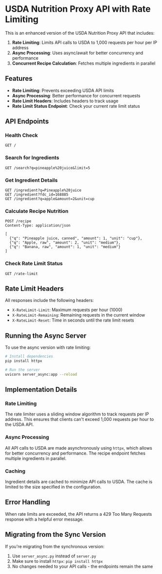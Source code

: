 # USDA Nutrition Proxy API with Rate Limiting

This is an enhanced version of the USDA Nutrition Proxy API that includes:

1. **Rate Limiting**: Limits API calls to USDA to 1,000 requests per hour per IP address
2. **Async Processing**: Uses async/await for better concurrency and performance
3. **Concurrent Recipe Calculation**: Fetches multiple ingredients in parallel

## Features

- **Rate Limiting**: Prevents exceeding USDA API limits
- **Async Processing**: Better performance for concurrent requests
- **Rate Limit Headers**: Includes headers to track usage
- **Rate Limit Status Endpoint**: Check your current rate limit status

## API Endpoints

### Health Check
```
GET /
```

### Search for Ingredients
```
GET /search?q=pineapple%20juice&limit=5
```

### Get Ingredient Details
```
GET /ingredient?q=Pineapple%20juice
GET /ingredient?fdc_id=168885
GET /ingredient?q=apple&amount=2&unit=cup
```

### Calculate Recipe Nutrition
```
POST /recipe
Content-Type: application/json

[
  {"q": "Pineapple juice, canned", "amount": 1, "unit": "cup"},
  {"q": "Apple, raw", "amount": 2, "unit": "medium"},
  {"q": "Banana, raw", "amount": 1, "unit": "medium"}
]
```

### Check Rate Limit Status
```
GET /rate-limit
```

## Rate Limit Headers

All responses include the following headers:

- `X-RateLimit-Limit`: Maximum requests per hour (1000)
- `X-RateLimit-Remaining`: Remaining requests in the current window
- `X-RateLimit-Reset`: Time in seconds until the rate limit resets

## Running the Async Server

To use the async version with rate limiting:

```bash
# Install dependencies
pip install httpx

# Run the server
uvicorn server_async:app --reload
```

## Implementation Details

### Rate Limiting

The rate limiter uses a sliding window algorithm to track requests per IP address. This ensures that clients can't exceed 1,000 requests per hour to the USDA API.

### Async Processing

All API calls to USDA are made asynchronously using `httpx`, which allows for better concurrency and performance. The recipe endpoint fetches multiple ingredients in parallel.

### Caching

Ingredient details are cached to minimize API calls to USDA. The cache is limited to the size specified in the configuration.

## Error Handling

When rate limits are exceeded, the API returns a 429 Too Many Requests response with a helpful error message.

## Migrating from the Sync Version

If you're migrating from the synchronous version:

1. Use `server_async.py` instead of `server.py`
2. Make sure to install `httpx`: `pip install httpx`
3. No changes needed to your API calls - the endpoints remain the same